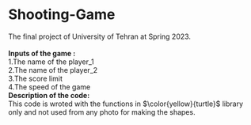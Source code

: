 # Shooting-Game
The final project of University of Tehran at Spring 2023.</br></br>
<b>Inputs of the game :</b></br>
1.The name of the player_1</br>
2.The name of the player_2</br>
3.The score limit</br>
4.The speed of the game</br>
<b>Description of the code:</b></br>
This code is wroted with the functions in $\color{yellow}{turtle}$ library only and not used from any photo for making the shapes.
